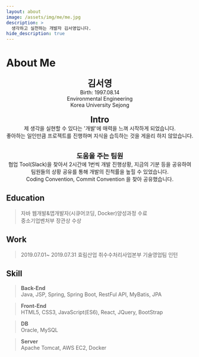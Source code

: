 ```yaml
---
layout: about
image: /assets/img/me/me.jpg
description: >
  생각하고 실천하는 개발자 김서영입니다.
hide_description: true
---
```


# About Me

<center>
<span style="font-size:170%;font-weight:bold"> 김서영
</span>
</center>

<center>Birth: 1997.08.14</center>
<center>Environmental Engineering</center>
<center>Korea University Sejong</center><br/>

<center>
<span style="font-size:160%;font-weight:bold"> Intro </span><br/>
제 생각을 실현할 수 있다는 '개발'에 매력을 느껴 시작하게 되었습니다.<br/>
좋아하는 일인만큼 프로젝트를 진행하며 지식을 습득하는 것을 게을리 하지 않았습니다.<br/><br/>

<span style="font-size:130%;font-weight:bold"> 도움을 주는 팀원 </span><br/>
협업 Tool(Slack)을 찾아서 2시간에 1번씩 개발 진행상황, 지금의 기분 등을 공유하여 팀원들의 상황 공유를 통해 개발의 진척률을 높힐 수 있었습니다.<br/>
Coding Convention, Commit Convention 을 찾아 공유했습니다.
</center>


## Education
> 자바 웹개발&앱개발자(시큐어코딩, Docker)양성과정 수료 <br/>
> 중소기업벤처부 장관상 수상

## Work
> 2019.07.01~ 2019.07.31 효림산업 취수수처리사업본부 기술영업팀 인턴

## Skill
> **Back-End** <br/>
> Java, JSP, Spring, Spring Boot, RestFul API, MyBatis, JPA

> **Front-End** <br/>
> HTML5, CSS3, JavaScript(ES6), React, JQuery, BootStrap

> **DB** <br/>
> Oracle, MySQL

> **Server** <br/>
> Apache Tomcat, AWS EC2, Docker




<!--author-->
